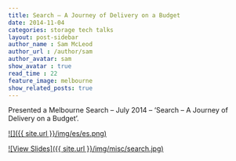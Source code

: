 ```yaml
---
title: Search – A Journey of Delivery on a Budget
date: 2014-11-04
categories: storage tech talks
layout: post-sidebar
author_name : Sam McLeod
author_url : /author/sam
author_avatar: sam
show_avatar : true
read_time : 22
feature_image: melbourne
show_related_posts: true
---
```


Presented a Melbourne Search – July 2014 – ‘Search – A Journey of Delivery on a Budget’.

[![]({{ site.url }}/img/es/es.png)](https://smcleod.net/files/Search---A-Journey-of-Delivery-on-a-Budget/)

[![View Slides]({{ site.url }}/img/misc/search.jpg)](https://smcleod.net/files/Search---A-Journey-of-Delivery-on-a-Budget/)
